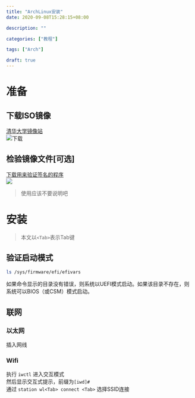 ```yaml
---
title: "ArchLinux安装"
date: 2020-09-08T15:28:15+08:00

description: ""

categories: ["教程"]

tags: ["Arch"]

draft: true
---
```


# 准备
## 下载ISO镜像
[清华大学镜像站](https://mirrors.tuna.tsinghua.edu.cn/archlinux/iso)  
![下载](https://cdn.jsdelivr.net/gh/LiHua-Official/pic/2020-09-08_18-44.png)
## 检验镜像文件[可选]
[下载用来验证签名的程序](https://www.gnupg.org/download/index.html#sec-1-2)  
![](https://cdn.jsdelivr.net/gh/LiHua-Official/pic/2020-09-08_18-55.png)
> 使用应该不要说明吧
# 安装
> 本文以`<Tab>`表示Tab键
## 验证启动模式
```bash
ls /sys/firmware/efi/efivars
```
如果命令显示的目录没有错误，则系统以UEFI模式启动。如果该目录不存在，则系统可以BIOS（或CSM）模式启动。
## 联网
### 以太网
插入网线
### Wifi
执行 `iwctl` 进入交互模式  
然后显示交互式提示，前缀为`[iwd]#`  
通过 `station wl<Tab> connect <Tab>` 选择SSID连接
### 
